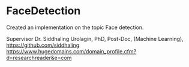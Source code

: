 # FaceDetection
Created an implementation on the topic Face detection.

Supervisor
Dr. Siddhaling Urolagin,
PhD, Post-Doc, (Machine Learning),
https://github.com/siddhaling
https://www.hugedomains.com/domain_profile.cfm?d=researchreader&e=com

